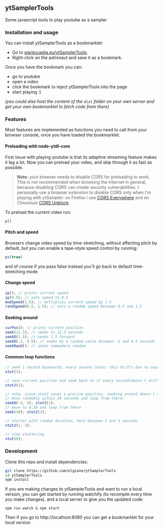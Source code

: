 ## ytSamplerTools
Some javascript tools to play youtube as a sampler

### Installation and usage
You can install ytSamplerTools as a bookmarklet:
- Go to [gianlucaelia.eu/ytSamplerTools](https://gianlucaelia.eu/ytSamplerTools).
- Right-click on the astronaut and save it as a bookmark.

Once you have the bookmark you can:
- go to youtube
- open a video
- click the bookmark to inject ytSamplerTools into the page
- start playing :)

_(you could also host the content of the `dist` folder on your own server and get your own bookmarklet to fetch code from there)_

### Features
Most features are implemented as functions you need to call from your browser console, once you have loaded the bookmarklet.

#### Preloading with node-ytdl-core

First issue with playing youtube is that its adaptive streaming feature makes it lag a lot. Now you can preload your video, and skip through it as fast as possible.

> **Note**: your browser needs to disable CORS for preloading to work. This is not recommended when browsing the Internet in general, because disabling CORS can create security vulnerabilities. I personally use a browser extension to disable CORS only when I'm playing with ytSampler: on Firefox I use [CORS Everywhere](https://addons.mozilla.org/en-US/firefox/addon/cors-everywhere/) and on Chromium [CORS Unblock](https://chrome.google.com/webstore/detail/cors-unblock/lfhmikememgdcahcdlaciloancbhjino).

To preload the current video run:
```javascript
p()
```

#### Pitch and speed
Browsers change video speed by time-stretching, without affecting pitch by default, but you can enable a tape-style speed control by running:
```javascript
ps(true)
```
and of course if you pass false instead you'll go back to default time-stretching mode

#### Change speed
```javascript
sp(); // prints current speed
sp(0.5); // sets speed to 0.5
modSpeed(1.5); // multiplies current speed by 1.5
randSpeed(0.5, 1.5); // sets a random speed between 0.5 and 1.5
```

#### Seeking around
```javascript
curPos(); // prints current position
seek(12.3); // seeks to 12.3 seconds
seekD(1.5); // seeks 1.5 forward
seekD(-2, 4.5); // seeks by a random value between -2 and 4.5 seconds
seekRand(); // seeks somewhere random
```

#### Common loop functions
```javascript
// seek 1 second backwards, every second (note: this drifts due to unprecise timing)
stut(1);

// save current position and seek back to it every second(doesn't drift, can still be unprecise with loop length though)
stut2(1);

// note: since stut2 saves a precise position, seeking around doesn't affect its start point. To change position and loop from there you need to reset stut2.
// move randomly within 10 seconds and loop from there:
seekD(-5, 5); stut2(1);
// move to 0:30 and loop from there
seek(30); stut2(1);

// stutter with random duration, here between 1 and 3 seconds
stut2(1, 3);

// stop stuttering
stut(0);
```

### Development
Clone this repo and install dependencies:

```bash
git clone https://github.com/elgiano/ytSamplerTools
cd ytSamplerTools
npm install
```
If you are making changes to ytSamplerTools and want to run a local version, you can get started by running watchify (to recompile every time you make changes), and a local server to give you the updated code:
```
npm run watch & npm start
```
Then if you go to http://localhost:8080 you can get a bookmarklet for your local version
